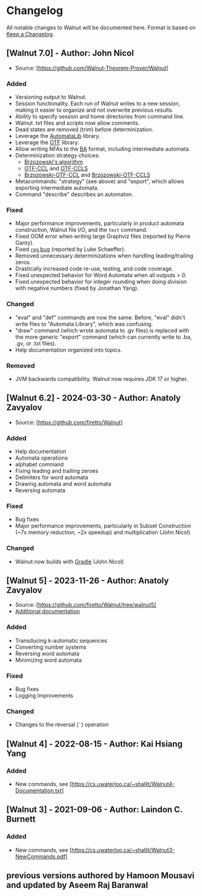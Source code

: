 # Changelog

All notable changes to Walnut will be documented here. Format is based on [Keep a Changelog](https://keepachangelog.com/en/1.1.0/).

## [Walnut 7.0] - Author: John Nicol

- Source: [https://github.com/Walnut-Theorem-Prover/Walnut]

### Added

- Versioning output to Walnut.
- Session functionality. Each run of Walnut writes to a new session, making it easier to organize and not overwrite previous results.
- Ability to specify session and home directories from command line.
- Walnut .txt files and scripts now allow comments.
- Dead states are removed (trim) before determinization.
- Leverage the [AutomataLib](https://github.com/LearnLib/automatalib) library.
- Leverage the [OTF](https://github.com/jn1z/OTF) library.
- Allow writing NFAs to the [BA](https://languageinclusion.org/doku.php?id=tools) format, including intermediate automata.
- Determinization strategy choices:
  * [Brzozowski's algorithm](https://en.wikipedia.org/wiki/DFA_minimization#Brzozowski's_algorithm)
  * [OTF-CCL](https://github.com/jn1z/OTF) and [OTF-CCLS](https://github.com/jn1z/OTF)
  * [Brzozowski-OTF-CCL](https://github.com/jn1z/OTF) and [Brzozowski-OTF-CCLS](https://github.com/jn1z/OTF)
- Metacommands: "strategy" (see above) and "export", which allows exporting intermediate automata.
- Command "describe" describes an automaton.

### Fixed

- Major performance improvements, particularly in product automata construction, Walnut file I/O, and the `test` command.
- Fixed OOM error when writing large Graphviz files (reported by Pierre Ganty).
- Fixed [`reg` bug](https://github.com/Walnut-Theorem-Prover/Walnut/issues/37) (reported by Luke Schaeffer).
- Removed unnecessary determinizations when handling leading/trailing zeros.
- Drastically increased code re-use, testing, and code coverage.
- Fixed unexpected behavior for Word Automata when all outputs > 0.
- Fixed unexpected behavior for integer rounding when doing division with negative numbers (fixed by Jonathan Yang).
        
### Changed

- "eval" and "def" commands are now the same. Before, "eval" didn't write files to "Automata Library", which was confusing.
- "draw" command (which wrote automata to .gv files) is replaced with the more generic "export" command (which can currently write to .ba, .gv, or .txt files).
- Help documentation organized into topics.

### Removed

- JVM backwards compatibility. Walnut now requires JDK 17 or higher.

## [Walnut 6.2] - 2024-03-30 - Author: Anatoly Zavyalov

- Source: [https://github.com/firetto/Walnut]

### Added

- Help documentation
- Automata operations
- alphabet command
- Fixing leading and trailing zeroes
- Delimiters for word automata
- Drawing automata and word automata
- Reversing automata

### Fixed

- Bug fixes
- Major performance improvements, particularly in Subset Construction (~7x memory reduction, ~2x speedup) and multiplication (John Nicol)

### Changed

- Walnut now builds with [Gradle](https://gradle.org/) (John Nicol)

## [Walnut 5] - 2023-11-26 - Author: Anatoly Zavyalov

- Source: [https://github.com/firetto/Walnut/tree/walnut5]
- [Additional documentation](https://cs.uwaterloo.ca/~shallit/walnut-5-doc.txt)

### Added

- Transducing k-automatic sequences
- Converting number systems
- Reversing word automata
- Minimizing word automata

### Fixed

- Bug fixes
- Logging Improvements

### Changed

- Changes to the reversal (`` ` ``) operation

## [Walnut 4] - 2022-08-15 - Author: Kai Hsiang Yang

### Added

- New commands, see [https://cs.uwaterloo.ca/~shallit/Walnut4-Documentation.txt]

## [Walnut 3] - 2021-09-06 - Author: Laindon C. Burnett

### Added

- New commands, see [https://cs.uwaterloo.ca/~shallit/Walnut3-NewCommands.pdf]

## previous versions authored by Hamoon Mousavi and updated by Aseem Raj Baranwal
